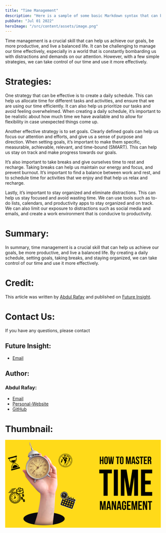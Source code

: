 ```yaml
---
title: "Time Management"
description: "Here is a sample of some basic Markdown syntax that can be used when writing Markdown content in Astro."
pubDate: "Jul 01 2022"
heroImage: "/src/content/assets/image.png"
---
```


Time management is a crucial skill that can help us achieve our goals, be more productive, and live a balanced life. It can be challenging to manage our time effectively, especially in a world that is constantly bombarding us with distractions and demands on our attention. However, with a few simple strategies, we can take control of our time and use it more effectively.

# Strategies:

One strategy that can be effective is to create a daily schedule. This can help us allocate time for different tasks and activities, and ensure that we are using our time efficiently. It can also help us prioritize our tasks and avoid feeling overwhelmed. When creating a daily schedule, it’s important to be realistic about how much time we have available and to allow for flexibility in case unexpected things come up.

Another effective strategy is to set goals. Clearly defined goals can help us focus our attention and efforts, and give us a sense of purpose and direction. When setting goals, it’s important to make them specific, measurable, achievable, relevant, and time-bound (SMART). This can help us stay on track and make progress towards our goals.

It’s also important to take breaks and give ourselves time to rest and recharge. Taking breaks can help us maintain our energy and focus, and prevent burnout. It’s important to find a balance between work and rest, and to schedule time for activities that we enjoy and that help us relax and recharge.

Lastly, it’s important to stay organized and eliminate distractions. This can help us stay focused and avoid wasting time. We can use tools such as to-do lists, calendars, and productivity apps to stay organized and on track. We can also limit our exposure to distractions such as social media and emails, and create a work environment that is conducive to productivity.

# Summary:

In summary, time management is a crucial skill that can help us achieve our goals, be more productive, and live a balanced life. By creating a daily schedule, setting goals, taking breaks, and staying organized, we can take control of our time and use it more effectively.

# Credit:

This article was written by [Abdul Rafay](https://future-insight.blog/author) and published on [Future Insight](https://future-insight.blog).

# Contact Us:

If you have any questions, please contact

## Future Insight:

- [Email](mailto:fututeinsight@gmail.com)

## Author:

### Abdul Rafay:

- [Email](mailto:99marafay@gmail.com)
- [Personal-Website](https://rafay99.info)
- [GitHub](github.com/rafay99-epic)

# Thumbnail:

![image](../assets/image.png)
